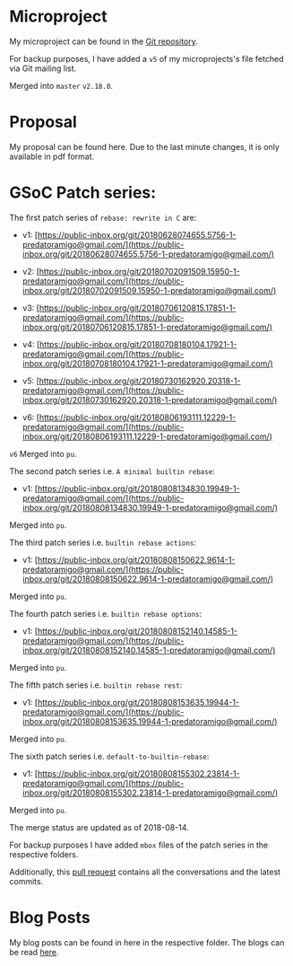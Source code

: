 # Microproject

My microproject can be found in the [Git repository](https://github.com/git/git/commit/a4d4e32a700df92ca576ce89110c075b8ce6da75).

For backup purposes, I have added a `v5` of my microprojects's file fetched via Git mailing list.

Merged into `master` `v2.18.0`.

# Proposal

My proposal can be found here. Due to the last minute changes, it is only available in pdf format.

# GSoC Patch series:

The first patch series of `rebase: rewrite in C` are:

* v1: [https://public-inbox.org/git/20180628074655.5756-1-predatoramigo@gmail.com/](https://public-inbox.org/git/20180628074655.5756-1-predatoramigo@gmail.com/)

* v2: [https://public-inbox.org/git/20180702091509.15950-1-predatoramigo@gmail.com/](https://public-inbox.org/git/20180702091509.15950-1-predatoramigo@gmail.com/)

* v3: [https://public-inbox.org/git/20180706120815.17851-1-predatoramigo@gmail.com/](https://public-inbox.org/git/20180706120815.17851-1-predatoramigo@gmail.com/)

* v4: [https://public-inbox.org/git/20180708180104.17921-1-predatoramigo@gmail.com/](https://public-inbox.org/git/20180708180104.17921-1-predatoramigo@gmail.com/)

* v5: [https://public-inbox.org/git/20180730162920.20318-1-predatoramigo@gmail.com/](https://public-inbox.org/git/20180730162920.20318-1-predatoramigo@gmail.com/)

* v6: [https://public-inbox.org/git/20180806193111.12229-1-predatoramigo@gmail.com/](https://public-inbox.org/git/20180806193111.12229-1-predatoramigo@gmail.com/)

`v6` Merged into `pu`.

The second patch series i.e. `A minimal builtin rebase`:

* v1: [https://public-inbox.org/git/20180808134830.19949-1-predatoramigo@gmail.com/](https://public-inbox.org/git/20180808134830.19949-1-predatoramigo@gmail.com/)

Merged into `pu`.

The third patch series i.e. `builtin rebase actions`:

* v1: [https://public-inbox.org/git/20180808150622.9614-1-predatoramigo@gmail.com/](https://public-inbox.org/git/20180808150622.9614-1-predatoramigo@gmail.com/)

Merged into `pu`.

The fourth patch series i.e. `builtin rebase options`:

* v1: [https://public-inbox.org/git/20180808152140.14585-1-predatoramigo@gmail.com/](https://public-inbox.org/git/20180808152140.14585-1-predatoramigo@gmail.com/)

Merged into `pu`.

The fifth patch series i.e. `builtin rebase rest`:

* v1: [https://public-inbox.org/git/20180808153635.19944-1-predatoramigo@gmail.com/](https://public-inbox.org/git/20180808153635.19944-1-predatoramigo@gmail.com/)

Merged into `pu`.

The sixth patch series i.e. `default-to-builtin-rebase`:

* v1: [https://public-inbox.org/git/20180808155302.23814-1-predatoramigo@gmail.com/](https://public-inbox.org/git/20180808155302.23814-1-predatoramigo@gmail.com/)

Merged into `pu`.

The merge status are updated as of 2018-08-14.

For backup purposes I have added `mbox` files of the patch series in the respective folders.

Additionally, this [pull request](https://github.com/git/git/pull/505/) contains all the conversations and the latest commits.

# Blog Posts

My blog posts can be found in here in the respective folder. The blogs can be read [here](https://prertik.github.io/categories/git/).
